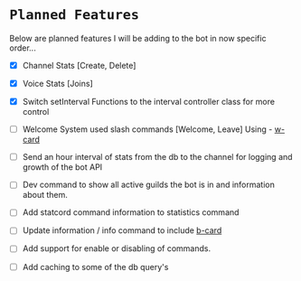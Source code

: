 # `Planned Features`

Below are planned features I will be adding to the bot in now specific order...

- [x] Channel Stats \[Create, Delete]

- [x] Voice Stats \[Joins]

- [x] Switch setInterval Functions to the interval controller class for more control

- [ ] Welcome System used slash commands \[Welcome, Leave] Using - [w-card](https://github.com/AKORA-Studios/DiscordWelcomeCard)

- [ ] Send an hour interval of stats from the db to the channel for logging and growth of the bot API

- [ ] Dev command to show all active guilds the bot is in and information about them.

- [ ] Add statcord command information to statistics command

- [ ] Update information / info command to include [b-card](https://github.com/discord-card/bot)

- [ ] Add support for enable or disabling of commands.

- [ ] Add caching to some of the db query's
